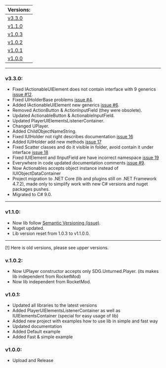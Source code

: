 | Versions: |
| - |
| [v3.3.0](#v330) |
| [v1.1.0](#v110) |
| [v1.0.3](#v103) |
| [v1.0.2](#v102) |
| [v1.0.1](#v101) |
| [v1.0.0](#v100) |

---

### v3.3.0:
* Fixed IActionableUIElement does not contain interface with 9 generics  [issue #12](https://github.com/sunnamed434/UIElementsUnturned/issues/12).
* Fixed UIHolderBase problems [issue #4](https://github.com/sunnamed434/UIElementsUnturned/issues/4).
* Added IActionableUIElement new generics [issue #6](https://github.com/sunnamed434/UIElementsUnturned/issues/6).
* Removed ActionButton & ActionInputField (they were obsolete).
* Updated ActionableButton & ActionableInputField.
* Updated PlayerUIElementsListenerContainer.
* Changed UPlayer.
* Added ChildObjectNameString. 
* Fixed IUIHolder not right describes documentation [issue 16](https://github.com/sunnamed434/UIElementsUnturned/issues/16)
* Added IUIHolder add new methods [issue 17](https://github.com/sunnamed434/UIElementsUnturned/issues/17)
* Fixed Scatter classes and do it visible in folder, avoid contain it under interface [issue 18](https://github.com/sunnamed434/UIElementsUnturned/issues/18)
* Fixed IUIElement and IInputField are have incorrect namespace [issue 19](https://github.com/sunnamed434/UIElementsUnturned/issues/19)
* Everywhere in code updated documentation comments [issue #9](https://github.com/sunnamed434/UIElementsUnturned/issues/9).
* Now Actionables accepts object instance instead of IUIObjectDataContainer
* Project migration to .NET Core (lib and plugins still on .NET Framework 4.7.2), made only to simplify work with new C# versions and nuget packages pushes.
* Migrated to C# 9.0.

---

### v1.1.0:

* Now lib follow [Semantic Versioning (issue)](https://github.com/sunnamed434/UIElementsUnturned/issues/7).
* Nuget updated.
* Lib version reset from 1.0.3 to v1.1.0.0.

---

[!] Here is old versions, please see upper versions.

### v.1.0.2:
* Now UPlayer constructor accepts only SDG.Unturned.Player. (its makes lib independent from RocketMod)
* Now lib independent from RocketMod.

### v1.0.1:

* Updated all libraries to the latest versions
* Added PlayerUIElementsListenerContainer as well as IUIElementsContainer (special for easy usage of lib)
* Added new project with examples how to use lib in simple and fast way
* Updated documentation
* Added Default example
* Added Fast & simple example

### v1.0.0:

* Upload and Release
